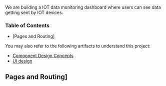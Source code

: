 We are building a IOT data monitoring dashboard where users can see data getting sent by IOT devices.

### Table of Contents

- [Pages and Routing]

You may also refer to the following artifacts to understand this project:

- [Component Design Concepts](https://docs.google.com/spreadsheets/d/1ztteWTzV5YPhrTXGOc0alNibLcWpNBC_ePU8j5Nvoxo/edit#gid=0)
- [UI design](https://docs.google.com/spreadsheets/d/1ztteWTzV5YPhrTXGOc0alNibLcWpNBC_ePU8j5Nvoxo/edit#gid=1322782838)

## Pages and Routing]
